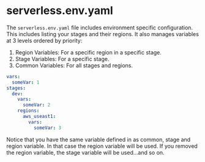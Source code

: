 # serverless.env.yaml

The `serverless.env.yaml` file includes environment specific configuration. This includes listing your stages and their regions. It also manages variables at 3 levels ordered by priority:

1. Region Variables: For a specific region in a specific stage.
2. Stage Variables: For a specific stage.
3. Common Variables: For all stages and regions.


```yaml
vars:
  someVar: 1
stages:
  dev:
    vars:
      someVar: 2
    regions:
      aws_useast1:
        vars:
          someVar: 3
```

Notice that you have the same variable defined in as common, stage and region variable. In that case the region variable will be used. If you removed the region variable, the stage variable will be used...and so on.